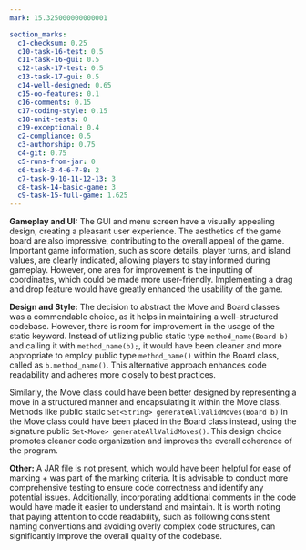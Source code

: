 ```yaml
---
mark: 15.325000000000001

section_marks:
  c1-checksum: 0.25
  c10-task-16-test: 0.5
  c11-task-16-gui: 0.5
  c12-task-17-test: 0.5
  c13-task-17-gui: 0.5
  c14-well-designed: 0.65
  c15-oo-features: 0.1
  c16-comments: 0.15
  c17-coding-style: 0.15
  c18-unit-tests: 0
  c19-exceptional: 0.4
  c2-compliance: 0.5
  c3-authorship: 0.75
  c4-git: 0.75
  c5-runs-from-jar: 0
  c6-task-3-4-6-7-8: 2
  c7-task-9-10-11-12-13: 3
  c8-task-14-basic-game: 3
  c9-task-15-full-game: 1.625
---
```


**Gameplay and UI:**
The GUI and menu screen have a visually appealing design, creating a pleasant user experience. The aesthetics of the game board are also impressive, contributing to the overall appeal of the game. Important game information, such as score details, player turns, and island values, are clearly indicated, allowing players to stay informed during gameplay. However, one area for improvement is the inputting of coordinates, which could be made more user-friendly. Implementing a drag and drop feature would have greatly enhanced the usability of the game.

**Design and Style:**
The decision to abstract the Move and Board classes was a commendable choice, as it helps in maintaining a well-structured codebase. However, there is room for improvement in the usage of the static keyword. Instead of utilizing public static type `method_name(Board b)` and calling it with `method_name(b);`, it would have been cleaner and more appropriate to employ public type `method_name()` within the Board class, called as `b.method_name()`. This alternative approach enhances code readability and adheres more closely to best practices.

Similarly, the Move class could have been better designed by representing a move in a structured manner and encapsulating it within the Move class. Methods like public static `Set<String> generateAllValidMoves(Board b)` in the Move class could have been placed in the Board class instead, using the signature public `Set<Move> generateAllValidMoves()`. This design choice promotes cleaner code organization and improves the overall coherence of the program.

**Other:**
A JAR file is not present, which would have been helpful for ease of marking + was part of the marking criteria. It is advisable to conduct more comprehensive testing to ensure code correctness and identify any potential issues. Additionally, incorporating additional comments in the code would have made it easier to understand and maintain. It is worth noting that paying attention to code readability, such as following consistent naming conventions and avoiding overly complex code structures, can significantly improve the overall quality of the codebase.



